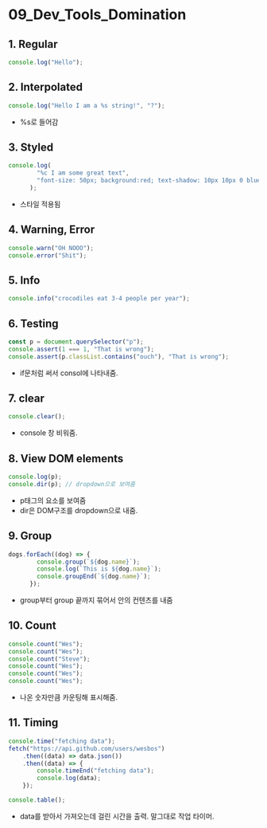 # 09_Dev_Tools_Domination



## 1. Regular

```js
console.log("Hello");
```



## 2. Interpolated

```js
console.log("Hello I am a %s string!", "?");
```

* %s로 들어감

## 3. Styled

```js
console.log(
        "%c I am some great text",
        "font-size: 50px; background:red; text-shadow: 10px 10px 0 blue"
      );
```

* 스타일 적용됨



## 4. Warning, Error

```js
console.warn("OH NOOO");
console.error("Shit");
```



## 5. Info

```js
console.info("crocodiles eat 3-4 people per year");
```



## 6. Testing

```js
const p = document.querySelector("p");
console.assert(1 === 1, "That is wrong");
console.assert(p.classList.contains("ouch"), "That is wrong");
```

* if문처럼 써서 consol에 나타내줌.

## 7. clear

```js
console.clear();
```

* console 창 비워줌.



## 8. View DOM elements

```js
console.log(p);
console.dir(p); // dropdown으로 보여줌
```

* p태그의 요소를 보여줌
* dir은 DOM구조를 dropdown으로 내줌.



## 9. Group

```js
dogs.forEach((dog) => {
        console.group(`${dog.name}`);
        console.log(`This is ${dog.name}`);
        console.groupEnd(`${dog.name}`);
      });
```

* group부터 group 끝까지 묶어서 안의 컨텐츠를 내줌

## 10. Count

```js
console.count("Wes");
console.count("Wes");
console.count("Steve");
console.count("Wes");
console.count("Wes");
console.count("Wes");
```

* 나온 숫자만큼 카운팅해 표시해줌.



## 11. Timing

```js
console.time("fetching data");
fetch("https://api.github.com/users/wesbos")
    .then((data) => data.json())
    .then((data) => {
    	console.timeEnd("fetching data");
        console.log(data);
    });

console.table();
```

* data를 받아서 가져오는데 걸린 시간을 출력. 말그대로 작업 타이머.

